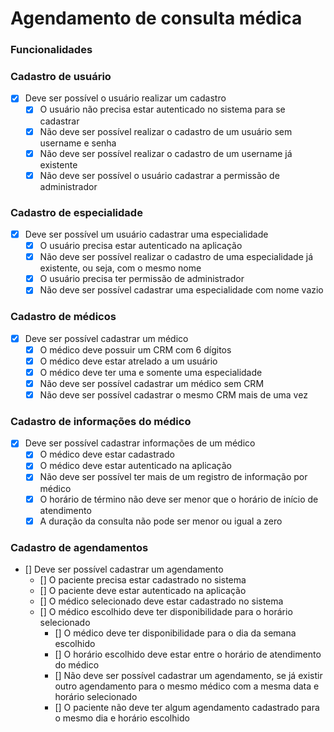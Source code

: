 # Agendamento de consulta médica

### **Funcionalidades**

### **Cadastro de usuário**

- [x] Deve ser possível o usuário realizar um cadastro
  - [x] O usuário não precisa estar autenticado no sistema para se cadastrar
  - [x] Não deve ser possível realizar o cadastro de um usuário sem username e senha
  - [x] Não deve ser possível realizar o cadastro de um username já existente
  - [x] Não deve ser possível o usuário cadastrar a permissão de administrador

### **Cadastro de especialidade**

- [x] Deve ser possível um usuário cadastrar uma especialidade
  - [x] O usuário precisa estar autenticado na aplicação
  - [x] Não deve ser possível realizar o cadastro de uma especialidade já existente, ou seja, com o mesmo nome
  - [x] O usuário precisa ter permissão de administrador
  - [x] Não deve ser possível cadastrar uma especialidade com nome vazio

### **Cadastro de médicos**

- [x] Deve ser possível cadastrar um médico
  - [x] O médico deve possuir um CRM com 6 dígitos
  - [x] O médico deve estar atrelado a um usuário
  - [x] O médico deve ter uma e somente uma especialidade
  - [x] Não deve ser possível cadastrar um médico sem CRM
  - [x] Não deve ser possível cadastrar o mesmo CRM mais de uma vez

### **Cadastro de informações do médico**

- [x] Deve ser possível cadastrar informações de um médico
  - [x] O médico deve estar cadastrado
  - [x] O médico deve estar autenticado na aplicação
  - [x] Não deve ser possível ter mais de um registro de informação por médico
  - [x] O horário de término não deve ser menor que o horário de início de atendimento
  - [x] A duração da consulta não pode ser menor ou igual a zero

### **Cadastro de agendamentos**

- [] Deve ser possível cadastrar um agendamento
  - [] O paciente precisa estar cadastrado no sistema
  - [] O paciente deve estar autenticado na aplicação
  - [] O médico selecionado deve estar cadastrado no sistema
  - [] O médico escolhido deve ter disponibilidade para o horário selecionado
    - [] O médico deve ter disponibilidade para o dia da semana escolhido
    - [] O horário escolhido deve estar entre o horário de atendimento do médico
    - [] Não deve ser possível cadastrar um agendamento, se já existir outro agendamento para o mesmo médico com a mesma data e horário selecionado
    - [] O paciente não deve ter algum agendamento cadastrado para o mesmo dia e horário escolhido
